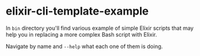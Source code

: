 # elixir-cli-template-example

In `bin` directory you'll find various example of simple Elixir scripts
that may help you in replacing a more complex Bash script with Elixir.

Navigate by name and `--help` what each one of them is doing.
